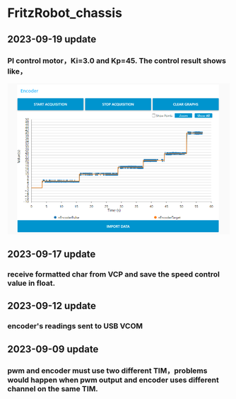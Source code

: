 # FritzRobot_chassis
## 2023-09-19 update
### PI control motor，Ki=3.0 and Kp=45. The control result shows like，
![avatar](./pictures/encoder_control_result.png)
## 2023-09-17 update
### receive formatted char from VCP and save the speed control value in float.
## 2023-09-12 update
### encoder's readings sent to USB VCOM
## 2023-09-09 update
### pwm and encoder must use two different TIM，problems would happen when pwm output and encoder uses different channel on the same TIM.
